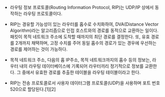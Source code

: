 - 라우팅 정보 프로토콜(Routing Information Protocol, RIP)는 UDP/IP 상에서 동작하는 라우팅 프로토콜이다.

- RIP는 경유할 가능성이 있는 라우터를 홉수로 수치화하여, DVA(Distance Vector Algorithm)라는 알고리즘으로 인접 호스트와의 경로를 동적으로 교환하는 일이다. 패킷이 목적 네트워크 주소에 도착할 때까지의 최단 경로를 결정한다. 또, 유효 경로를 2개까지 채택하며, 고정 수치를 주어 동일 홉수의 경로가 있는 경우에 우선하는 경로를 제어하는 것이 가능하다.

- 목적 네트워크 주소, 다음의 홉 IP주소, 목적 네트워크까지의 홉수 등의 정보는, 라우터 내의 라우팅 데이터베이스에 기록되어 라우터끼리 정기적으로 정보를 교환한다. 그 중에서 유효한 경로를 추출한 테이블을 라우팅 테이블이라고 한다.

- RIP는 전송 프로토콜로서 사용자 데이터그램 프로토콜(UDP)을 사용하며 포트 번호 520으로 할당된다.[1][2]

